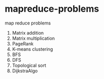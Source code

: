 # mapreduce-problems
map reduce problems 

1. Matrix addition
2. Matrix multiplication
3. PageRank 
4. K-means clustering
5. BFS 
6. DFS
7. Topological sort
8. DijkstraAlgo